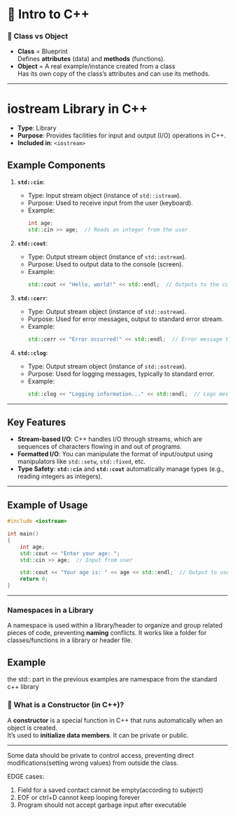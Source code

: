 
# 📘 Intro to C++

### 🔹 Class vs Object

- **Class** = Blueprint  
  Defines **attributes** (data) and **methods** (functions).
- **Object** = A real example/instance created from a class  
  Has its own copy of the class’s attributes and can use its methods.

---


# iostream Library in C++

- **Type**: Library
- **Purpose**: Provides facilities for input and output (I/O) operations in C++.
- **Included in**: `<iostream>`
  
## **Example Components**
1. **`std::cin`**: 
   - Type: Input stream object (instance of `std::istream`).
   - Purpose: Used to receive input from the user (keyboard).
   - Example:
     ```cpp
     int age;
     std::cin >> age;  // Reads an integer from the user
     ```
   
2. **`std::cout`**: 
   - Type: Output stream object (instance of `std::ostream`).
   - Purpose: Used to output data to the console (screen).
   - Example:
     ```cpp
     std::cout << "Hello, world!" << std::endl;  // Outputs to the console
     ```

3. **`std::cerr`**:
   - Type: Output stream object (instance of `std::ostream`).
   - Purpose: Used for error messages, output to standard error stream.
   - Example:
     ```cpp
     std::cerr << "Error occurred!" << std::endl;  // Error message to stderr
     ```

4. **`std::clog`**:
   - Type: Output stream object (instance of `std::ostream`).
   - Purpose: Used for logging messages, typically to standard error.
   - Example:
     ```cpp
     std::clog << "Logging information..." << std::endl;  // Logs message
     ```

---

## **Key Features**
- **Stream-based I/O**: C++ handles I/O through streams, which are sequences of characters flowing in and out of programs.
- **Formatted I/O**: You can manipulate the format of input/output using manipulators like `std::setw`, `std::fixed`, etc.
- **Type Safety**: **`std::cin`** and **`std::cout`** automatically manage types (e.g., reading integers as integers).

---

## **Example of Usage**
```cpp
#include <iostream>

int main() 
{
    int age;
    std::cout << "Enter your age: ";
    std::cin >> age;  // Input from user

    std::cout << "Your age is: " << age << std::endl;  // Output to user
    return 0;
}
```
---

### **Namespaces** in a Library

A namespace is used within a library/header to organize and group related pieces of code, preventing **naming** conflicts. It works like a folder for classes/functions in a library or header file.

## **Example**
the std:: part in the previous examples are namespace from the standard c++ library

### 🔧 What is a Constructor (in C++)?

A **constructor** is a special function in C++ that runs automatically when an object is created.  
It’s used to **initialize data members**. It can be private or public. 

---

Some data should be private to control access, preventing direct modifications(setting wrong values) from outside the class.

EDGE cases:

1. Field for a saved contact cannot be empty(according to subject)
2. EOF or ctrl+D cannot keep looping forever
3. Program should not accept garbage input after executable